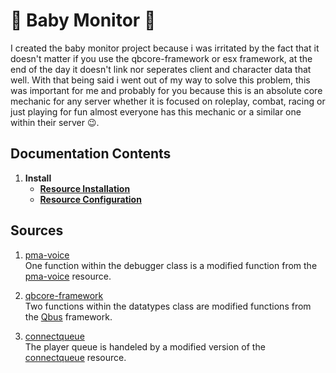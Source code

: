 # 👶 Baby Monitor 👶
I created the baby monitor project because i was irritated by the fact that it doesn't matter if you use the qbcore-framework or esx framework, at the end of the day it doesn't link nor seperates client and character data that well. With that being said i went out of my way to solve this problem, this was important for me and probably for you because this is an absolute core mechanic for any server whether it is focused on roleplay, combat, racing or just playing for fun almost everyone has this mechanic or a similar one within their server 😉.

## Documentation Contents
1. **Install**
   - [**Resource Installation**](https://github.com/5m1Ly/BabyMonitor/blob/master/docs/install/install.md)
   - [**Resource Configuration**](https://github.com/5m1Ly/BabyMonitor/blob/master/docs/install/configure.md)
<!-- 2. [**Monitor**](https://github.com/5m1Ly/BabyMonitor/blob/master/docs/monitor.md)
3. **Classes**
   - [*Datatype Class*](https://github.com/5m1Ly/BabyMonitor/blob/master/docs/classes/datatype.md)
   - [*Debug Class*](https://github.com/5m1Ly/BabyMonitor/blob/master/docs/classes/debug.md)
   - [*SQL Class*](https://github.com/5m1Ly/BabyMonitor/blob/master/docs/classes/sql.md)
   - [*Pool Class*](https://github.com/5m1Ly/BabyMonitor/blob/master/docs/classes/pool.md)
   - [*Session Class*](https://github.com/5m1Ly/BabyMonitor/blob/master/docs/classes/session.md)
   - [*Message Class*](https://github.com/5m1Ly/BabyMonitor/blob/master/docs/classes/message.md) -->

## Sources
1. [pma-voice](https://github.com/AvarianKnight/pma-voice)<br>
  One function within the debugger class is a modified function from the [pma-voice](https://github.com/AvarianKnight/pma-voice) resource.

1. [qbcore-framework](https://github.com/qbcore-framework)<br>
  Two functions within the datatypes class are modified functions from the [Qbus](https://github.com/qbcore-framework) framework.

1. [connectqueue](https://github.com/Nick78111/ConnectQueue)<br>
  The player queue is handeled by a modified version of the [connectqueue](https://github.com/Nick78111/ConnectQueue) resource.
